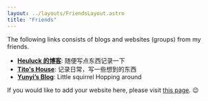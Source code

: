 ```yaml
---
layout: ../layouts/FriendsLayout.astro
title: "Friends"
---
```


The following links consists of blogs and websites (groups) from my friends.

- [**Heuluck 的博客**](https://heuluck.top/): 随便写点东西记录一下
- [**Tito's House**](https://t.me/tito_house): 记录日常，写一些想到的东西
- [**Yunyi’s Blog**](https://www.yunyitang.me/zh/): Little squirrel Hopping around

If you would like to add your website here, please visit [this page](/friends-apply). 😉
